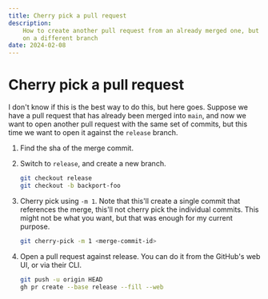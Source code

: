 ```yaml
---
title: Cherry pick a pull request
description:
    How to create another pull request from an already merged one, but this time
    on a different branch
date: 2024-02-08
---
```


# Cherry pick a pull request

I don't know if this is the best way to do this, but here goes. Suppose we have
a pull request that has already been merged into `main`, and now we want to open
another pull request with the same set of commits, but this time we want to open
it against the `release` branch.

1. Find the sha of the merge commit.

2. Switch to `release`, and create a new branch.

    ```sh
    git checkout release
    git checkout -b backport-foo
    ```

3. Cherry pick using `-m 1`. Note that this'll create a single commit that
   references the merge, this'll not cherry pick the individual commits. This
   might not be what you want, but that was enough for my current purpose.

    ```sh
    git cherry-pick -m 1 <merge-commit-id>
    ```

4. Open a pull request against release. You can do it from the GitHub's web UI,
   or via their CLI.

    ```sh
    git push -u origin HEAD
    gh pr create --base release --fill --web
    ```
